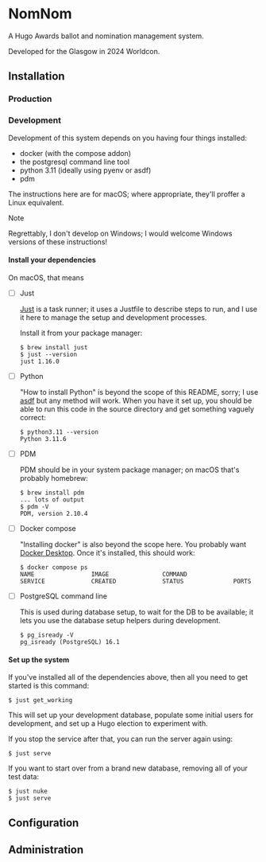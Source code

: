 # NomNom

A Hugo Awards ballot and nomination management system.

Developed for the Glasgow in 2024 Worldcon.

## Installation

### Production

### Development

Development of this system depends on you having four things installed:

* docker (with the compose addon)
* the postgresql command line tool
* python 3.11 (ideally using pyenv or asdf)
* pdm

The instructions here are for macOS; where appropriate, they'll proffer a Linux equivalent.

> [!NOTE]
> Regrettably, I don't develop on Windows; I would welcome Windows versions of these instructions!

#### Install your dependencies

On macOS, that means

- [ ] Just

    [Just](https://just.systems/) is a task runner; it uses a Justfile to describe steps to run, and I
    use it here to manage the setup and development processes.

    Install it from your package manager:

    ```shellsession
    $ brew install just
    $ just --version
    just 1.16.0
    ```

- [ ] Python

    "How to install Python" is beyond the scope of this README, sorry; I use
    [asdf](https://asdf-vm.com/) but any method will work. When you have it set
    up, you should be able to run this code in the source directory and get
    something vaguely correct:

    ```shellsession
    $ python3.11 --version
    Python 3.11.6
    ```
- [ ] PDM

    PDM should be in your system package manager; on macOS that's probably homebrew:

    ```shellsession
    $ brew install pdm
    ... lots of output
    $ pdm -V
    PDM, version 2.10.4
    ```

- [ ] Docker compose

    "Installing docker" is also beyond the scope here. You probably want [Docker Desktop](https://www.docker.com/products/docker-desktop/). Once it's installed, this should work:

    ```shellsession
    $ docker compose ps
    NAME                IMAGE               COMMAND                  SERVICE             CREATED             STATUS              PORTS
    ```

- [ ] PostgreSQL command line

    This is used during database setup, to wait for the DB to be available; it
    lets you use the database setup helpers during development.

    ```shellsession
    $ pg_isready -V
    pg_isready (PostgreSQL) 16.1
    ```

#### Set up the system

If you've installed all of the dependencies above, then all you need to get started is this command:

``` shellsession
$ just get_working
```

This will set up your development database, populate some initial users for development, and set up a Hugo election to experiment with.

If you stop the service after that, you can run the server again using:

``` shellsession
$ just serve
```

If you want to start over from a brand new database, removing all of your test data:

``` shellsession
$ just nuke
$ just serve
```

## Configuration

## Administration
